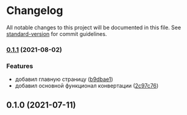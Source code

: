 # Changelog

All notable changes to this project will be documented in this file. See [standard-version](https://github.com/conventional-changelog/standard-version) for commit guidelines.

### [0.1.1](https://github.com/GnomGad/node-template-converter/compare/v0.1.0...v0.1.1) (2021-08-02)


### Features

* добавил главную страницу ([b9dbae1](https://github.com/GnomGad/node-template-converter/commit/b9dbae1cc0ffec4ccdb5192c748558265b8ec7bb))
* добавил основной функционал конвертации ([2c97c76](https://github.com/GnomGad/node-template-converter/commit/2c97c768861cb8fec7b52625b0f692281371afaf))

## 0.1.0 (2021-07-11)
